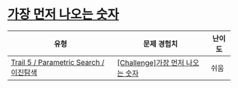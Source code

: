 # [가장 먼저 나오는 숫자](https://www.codetree.ai/trails/complete/curated-cards/challenge-first-appear-number)

|유형|문제 경험치|난이도|
|---|---|---|
|[Trail 5 / Parametric Search / 이진탐색](https://www.codetree.ai/trail-info/intermediate-mid/)|[[Challenge]가장 먼저 나오는 숫자](https://www.codetree.ai/trails/complete/curated-cards/challenge-first-appear-number/)|쉬움|

